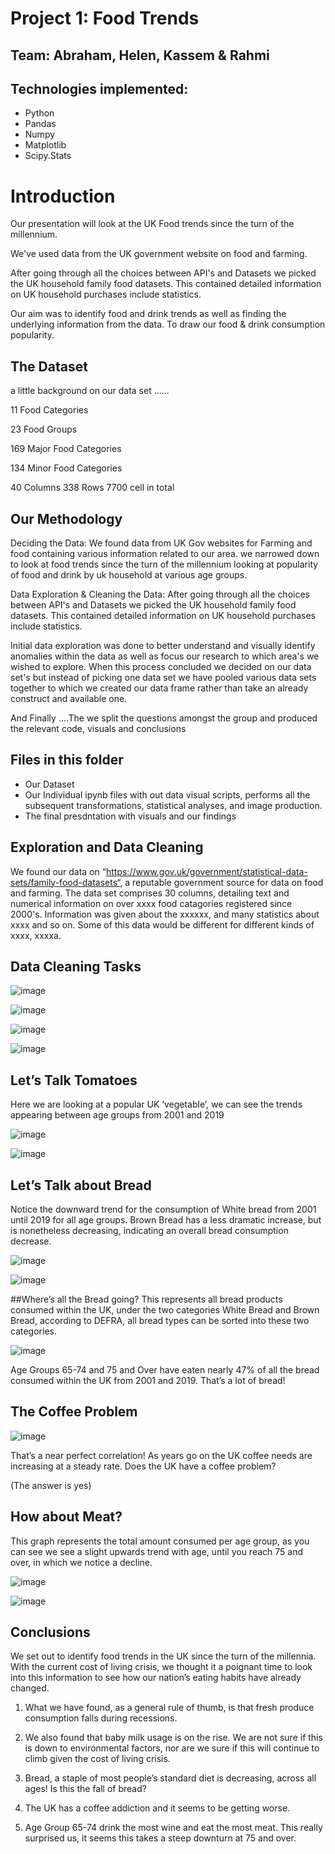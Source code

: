 # Project 1: Food Trends

## Team: Abraham, Helen, Kassem & Rahmi

## Technologies implemented:
* Python
* Pandas
* Numpy
* Matplotlib
* Scipy.Stats

# Introduction
Our presentation will look at the UK Food trends since the turn of the millennium. 

We've used data from the UK government website on food and farming.

After going through all the choices between API's and Datasets we picked the UK household family food datasets. This contained detailed information on UK household purchases include statistics. 

Our aim was to identify food and drink trends as well as finding the underlying information from the data. To draw our food & drink consumption popularity.

## The Dataset
a little background on our data set ......

11 Food Categories

23 Food Groups

169 Major Food Categories

134 Minor Food Categories

40 Columns 338 Rows 7700 cell in total

## Our Methodology

Deciding the Data: We found data from UK Gov websites for Farming and food containing various information related to our area. we narrowed down to look at food trends since the turn of the millennium looking at popularity of food and drink by uk household at various age groups. 

Data Exploration & Cleaning the Data: After going through all the choices between API's and Datasets we picked the UK household family food datasets. This contained detailed information on UK household purchases include statistics. 

Initial data exploration was done to better understand and visually identify anomalies within the data as well as focus our research to which area's we wished to explore. When this process concluded we decided on our data set's but instead of picking one data set we have pooled various data sets together to which we created our data frame rather than take an already construct and available one.

And Finally ….The we split the questions amongst the group and produced the relevant code, visuals and conclusions

## Files in this folder

- Our Dataset
- Our Individual ipynb files with out data visual scripts, performs all the subsequent transformations, statistical analyses, and image production.
- The final presdntation with visuals and our findings

## Exploration and Data Cleaning
We found our data on “https://www.gov.uk/government/statistical-data-sets/family-food-datasets“, a reputable government source for data on food and farming. The data set comprises 30 columns, detailing text and numerical information on over xxxx food catagories registered since 2000's. Information was given about the xxxxxx, and many statistics about xxxx and so on. Some of this data would be different for different kinds of xxxx, xxxxa.

## Data Cleaning Tasks

![image](https://user-images.githubusercontent.com/111521804/196801713-2bf8b33f-29ad-4eeb-9604-c027947f30cc.png)

![image](https://user-images.githubusercontent.com/111521804/196801810-39fbe01c-18f7-48e5-81c1-ae40ecf90dd5.png)

![image](https://user-images.githubusercontent.com/111521804/196801843-4d4b02fc-11d4-4e24-8054-052b8fbc3894.png)

![image](https://user-images.githubusercontent.com/111521804/196801868-4b38e7a5-88ff-416d-bbbe-9e4a939029c3.png)

## Let’s Talk Tomatoes

Here we are looking at a popular UK ‘vegetable’, we can see the trends appearing between age groups from 2001 and 2019

![image](https://user-images.githubusercontent.com/111521804/196802085-50f924bf-52b2-463c-9346-53a02cac23b2.png)

![image](https://user-images.githubusercontent.com/111521804/196802104-6e306ed8-0abc-4a59-b498-10aaea0abc6a.png)

## Let’s Talk about Bread

Notice the downward trend for the consumption of White bread from 2001 until 2019 for all age groups.
Brown Bread has a less dramatic increase, but is nonetheless decreasing, indicating an overall bread consumption decrease. 

![image](https://user-images.githubusercontent.com/111521804/196802407-30d94833-9f0c-41e8-b337-8f7c49a9eb7d.png)

![image](https://user-images.githubusercontent.com/111521804/196802428-b0044ef3-bc9e-415d-96a7-8271e1a8a214.png)

##Where’s all the Bread going?
This represents all bread products consumed within the UK, under the two categories White Bread and Brown Bread, according to DEFRA, all bread types can be sorted into these two categories. 

![image](https://user-images.githubusercontent.com/111521804/196802556-129cacce-9d94-4ac4-b0bb-ad12ea94a17a.png)

Age Groups 65-74 and 75 and Over have eaten nearly 47% of all the bread consumed within the UK from 2001 and 2019. 
That’s a lot of bread!

## The Coffee Problem

![image](https://user-images.githubusercontent.com/111521804/196802805-4f66f7d2-7430-4b51-bfa0-eec6e2b8280b.png)

That’s a near perfect correlation!
As years go on the UK coffee needs are increasing at a steady rate. 
Does the UK have a coffee problem?

(The answer is yes)

## How about Meat?

This graph represents the total amount consumed per age group, as you can see we see a slight upwards trend with age, until you reach 75 and over, in which we notice a decline.


![image](https://user-images.githubusercontent.com/111521804/196802881-9e98d25c-cf15-4984-a124-9fcd8c0fe7c5.png)

![image](https://user-images.githubusercontent.com/111521804/196803022-8d8e72d6-65a7-426c-b957-8eb8ed463b91.png)


## Conclusions

We set out to identify food trends in the UK since the turn of the millennia. With the current cost of living crisis, we thought it a poignant time to look into this information to see how our nation’s eating habits have already changed. 

1. What we have found, as a general rule of thumb, is that fresh produce consumption falls during recessions. 

2. We also found that baby milk usage is on the rise. We are not sure if this is down to environmental factors, nor are we sure if this will continue to climb given the cost of living crisis. 

3. Bread, a staple of most people’s standard diet is  decreasing, across all ages! Is this the fall of bread?

4. The UK has a coffee addiction and it seems to be getting worse. 

5. Age Group 65-74 drink the most wine and eat the most meat. This really surprised us, it seems this takes a steep downturn at 75 and over. 








